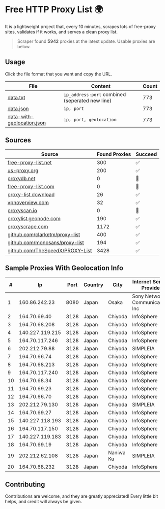 
# Free HTTP Proxy List 🌍

It is a lightweight project that, every 10 minutes, scrapes lots of free-proxy sites, validates if it works, and serves a clean proxy list.


> Scraper found **5942** proxies at the latest update. Usable proxies are below.

## Usage

Click the file format that you want and copy the URL.


|File|Content|Count|
|----|-------|-----|
|[data.txt](https://raw.githubusercontent.com/themiralay/Proxy-List-World/master/data.txt)|`ip_address:port` combined (seperated new line)|773|
|[data.json](https://raw.githubusercontent.com/themiralay/Proxy-List-World/master/data.json)|`ip, port`|773|
|[data-with-geolocation.json](https://raw.githubusercontent.com/themiralay/Proxy-List-World/master/data-with-geolocation.json)|`ip, port, geolocation`|773|

## Sources

|Source|Found Proxies|Succeed|
|------|-------------|-------|
|[free-proxy-list.net](https://free-proxy-list.net)|300|✅|
|[us-proxy.org](https://www.us-proxy.org)|200|✅|
|[proxydb.net](http://proxydb.net)|0|🚫|
|[free-proxy-list.com](https://free-proxy-list.com/?page=&port=&type%5B%5D=http&type%5B%5D=https&up_time=0&search=Search)|0|🚫|
|[proxy-list.download](https://www.proxy-list.download/HTTP)|26|✅|
|[vpnoverview.com](https://vpnoverview.com/privacy/anonymous-browsing/free-proxy-servers)|32|✅|
|[proxyscan.io](https://www.proxyscan.io)|0|🚫|
|[proxylist.geonode.com](https://proxylist.geonode.com/api/proxy-list?limit=300&page=1&sort_by=lastChecked&sort_type=desc&protocols=http,https)|190|✅|
|[proxyscrape.com](https://api.proxyscrape.com/v2/?request=displayproxies&protocol=http&timeout=10000&country=all&ssl=all&anonymity=all)|1172|✅|
|[github.com/clarketm/proxy-list](https://raw.githubusercontent.com/clarketm/proxy-list/master/proxy-list-raw.txt)|400|✅|
|[github.com/monosans/proxy-list](https://raw.githubusercontent.com/monosans/proxy-list/main/proxies/http.txt)|194|✅|
|[github.com/TheSpeedX/PROXY-List](https://raw.githubusercontent.com/TheSpeedX/PROXY-List/master/http.txt)|3428|✅|


## Sample Proxies With Geolocation Info

|#|Ip|Port|Country|City|Internet Service Provider|
|-|--|----|-------|----|-------------------------|
|1|160.86.242.23|8080|Japan|Osaka|Sony Network Communications Inc|
|2|164.70.69.40|3128|Japan|Chiyoda|InfoSphere|
|3|164.70.68.208|3128|Japan|Chiyoda|InfoSphere|
|4|140.227.119.215|3128|Japan|Chiyoda|InfoSphere|
|5|164.70.117.246|3128|Japan|Chiyoda|InfoSphere|
|6|202.212.79.88|3128|Japan|Chiyoda|SIMPLEIA|
|7|164.70.66.74|3128|Japan|Chiyoda|InfoSphere|
|8|164.70.68.213|3128|Japan|Chiyoda|InfoSphere|
|9|164.70.117.240|3128|Japan|Chiyoda|InfoSphere|
|10|164.70.68.34|3128|Japan|Chiyoda|InfoSphere|
|11|164.70.69.23|3128|Japan|Chiyoda|InfoSphere|
|12|164.70.66.70|3128|Japan|Chiyoda|InfoSphere|
|13|202.212.79.130|3128|Japan|Chiyoda|SIMPLEIA|
|14|164.70.69.27|3128|Japan|Chiyoda|InfoSphere|
|15|140.227.118.193|3128|Japan|Chiyoda|InfoSphere|
|16|164.70.117.150|3128|Japan|Chiyoda|InfoSphere|
|17|140.227.119.183|3128|Japan|Chiyoda|InfoSphere|
|18|164.70.69.19|3128|Japan|Chiyoda|InfoSphere|
|19|202.212.62.108|3128|Japan|Naniwa Ku|SIMPLEIA|
|20|164.70.68.232|3128|Japan|Chiyoda|InfoSphere|



## Contributing

Contributions are welcome, and they are greatly appreciated! Every
little bit helps, and credit will always be given.

